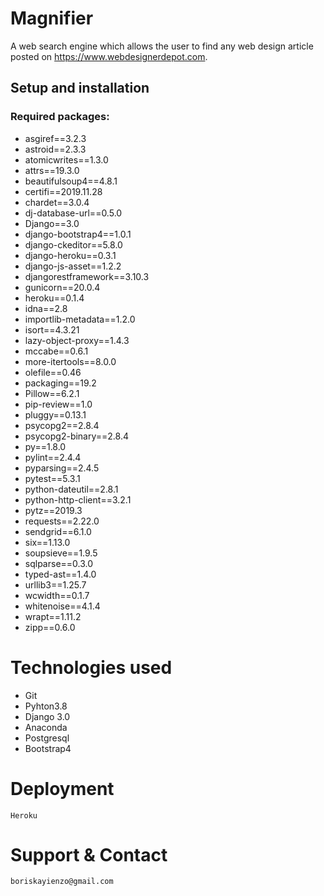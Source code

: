 # Magnifier
 A web search engine which allows the user to find any web design article posted on https://www.webdesignerdepot.com.

 ## Setup and installation

  ### Required packages:
 - asgiref==3.2.3
 - astroid==2.3.3
 - atomicwrites==1.3.0
 - attrs==19.3.0
 - beautifulsoup4==4.8.1
 - certifi==2019.11.28
 - chardet==3.0.4
 - dj-database-url==0.5.0
 - Django==3.0
 - django-bootstrap4==1.0.1
 - django-ckeditor==5.8.0
 - django-heroku==0.3.1
 - django-js-asset==1.2.2
 - djangorestframework==3.10.3
 - gunicorn==20.0.4
 - heroku==0.1.4
 - idna==2.8
 - importlib-metadata==1.2.0
 - isort==4.3.21
 - lazy-object-proxy==1.4.3
 - mccabe==0.6.1
 - more-itertools==8.0.0
 - olefile==0.46
 - packaging==19.2
 - Pillow==6.2.1
 - pip-review==1.0
 - pluggy==0.13.1
 - psycopg2==2.8.4
 - psycopg2-binary==2.8.4
 - py==1.8.0
 - pylint==2.4.4
 - pyparsing==2.4.5
 - pytest==5.3.1
 - python-dateutil==2.8.1
 - python-http-client==3.2.1
 - pytz==2019.3
 - requests==2.22.0
 - sendgrid==6.1.0
 - six==1.13.0
 - soupsieve==1.9.5
 - sqlparse==0.3.0
 - typed-ast==1.4.0
 - urllib3==1.25.7
 - wcwidth==0.1.7
 - whitenoise==4.1.4
 - wrapt==1.11.2
 - zipp==0.6.0

# Technologies used

   - Git
   - Pyhton3.8
   - Django 3.0
   - Anaconda
   - Postgresql
   - Bootstrap4

# Deployment
    Heroku

# Support & Contact

    boriskayienzo@gmail.com
